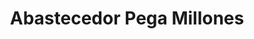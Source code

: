 ---
title: "Abastecedor Pega Millones"
url: /san-jose/abastecedor-pega-millones/
shop: Lebensmittel
---